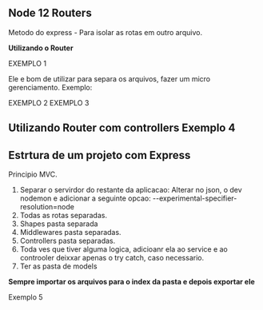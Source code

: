 ## Node 12 Routers

Metodo do express - Para isolar as rotas em outro arquivo.

**Utilizando o Router**

EXEMPLO 1 

Ele e bom de utilizar para separa os arquivos, fazer um micro gerenciamento.
Exemplo:

EXEMPLO 2
EXEMPLO 3

**Utilizando Router com controllers**
Exemplo 4
---

## Estrtura de um projeto com Express

Principio MVC.

1. Separar o servirdor do restante da aplicacao:
Alterar no json, o dev nodemon e adicionar a seguinte opcao:
 --experimental-specifier-resolution=node
 2. Todas as rotas separadas.
 3. Shapes pasta separada
 4. Middlewares pasta separadas.
 5. Controllers pasta separadas.
 6. Toda ves que tiver alguma logica, adicioanr ela ao service e ao controoler deixxar apenas o try catch, caso necessario.
 7. Ter as pasta de models

**Sempre importar os arquivos para o index da pasta e depois exportar ele**

Exemplo 5
